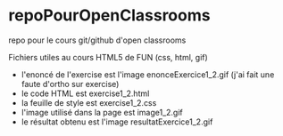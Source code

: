 # repoPourOpenClassrooms
repo pour le cours git/github d'open classrooms

Fichiers utiles au cours HTML5 de FUN (css, html, gif)
* l'enoncé de l'exercise est l'image enonceExercice1_2.gif (j'ai fait une faute d'ortho sur exercise)
* le code HTML est exercise1_2.html 
* la feuille de style est exercise1_2.css
* l'image utilisé dans la page est image1_2.gif
* le résultat obtenu est l'image resultatExercice1_2.gif
